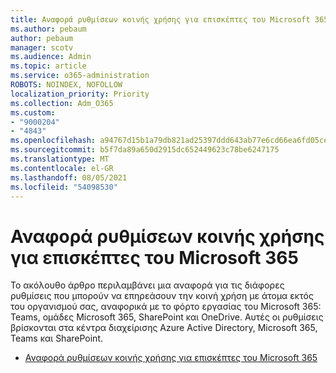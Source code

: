 ```yaml
---
title: Αναφορά ρυθμίσεων κοινής χρήσης για επισκέπτες του Microsoft 365
ms.author: pebaum
author: pebaum
manager: scotv
ms.audience: Admin
ms.topic: article
ms.service: o365-administration
ROBOTS: NOINDEX, NOFOLLOW
localization_priority: Priority
ms.collection: Adm_O365
ms.custom:
- "9000204"
- "4843"
ms.openlocfilehash: a94767d15b1a79db821ad25397ddd643ab77e6cd66ea6fd05cea55d2e02d3389
ms.sourcegitcommit: b5f7da89a650d2915dc652449623c78be6247175
ms.translationtype: MT
ms.contentlocale: el-GR
ms.lasthandoff: 08/05/2021
ms.locfileid: "54098530"
---
```

# <a name="microsoft-365-guest-sharing-settings-reference"></a>Αναφορά ρυθμίσεων κοινής χρήσης για επισκέπτες του Microsoft 365

Το ακόλουθο άρθρο περιλαμβάνει μια αναφορά για τις διάφορες ρυθμίσεις που μπορούν να επηρεάσουν την κοινή χρήση με άτομα εκτός του οργανισμού σας, αναφορικά με το φόρτο εργασίας του Microsoft 365: Teams, ομάδες Microsoft 365, SharePoint και OneDrive. Αυτές οι ρυθμίσεις βρίσκονται στα κέντρα διαχείρισης Azure Active Directory, Microsoft 365, Teams και SharePoint.

- [Αναφορά ρυθμίσεων κοινής χρήσης για επισκέπτες του Microsoft 365](https://docs.microsoft.com/microsoft-365/solutions/microsoft-365-guest-settings?view=o365-worldwide)
